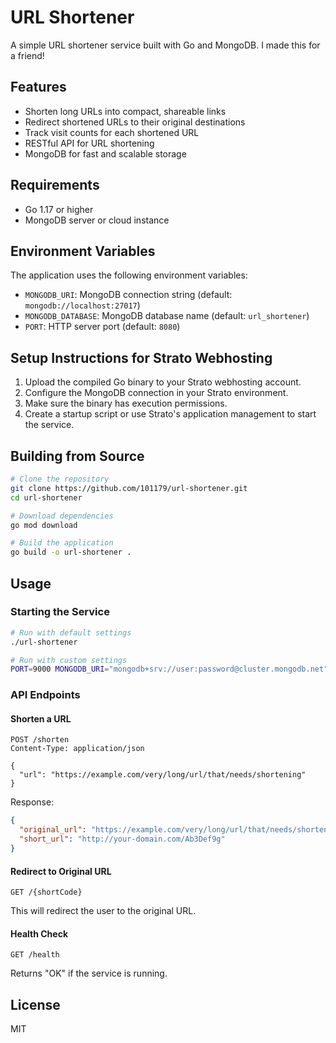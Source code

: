 # URL Shortener

A simple URL shortener service built with Go and MongoDB.
I made this for a friend!

## Features

- Shorten long URLs into compact, shareable links
- Redirect shortened URLs to their original destinations
- Track visit counts for each shortened URL
- RESTful API for URL shortening
- MongoDB for fast and scalable storage

## Requirements

- Go 1.17 or higher
- MongoDB server or cloud instance

## Environment Variables

The application uses the following environment variables:

- `MONGODB_URI`: MongoDB connection string (default: `mongodb://localhost:27017`)
- `MONGODB_DATABASE`: MongoDB database name (default: `url_shortener`)
- `PORT`: HTTP server port (default: `8080`)

## Setup Instructions for Strato Webhosting

1. Upload the compiled Go binary to your Strato webhosting account.
2. Configure the MongoDB connection in your Strato environment.
3. Make sure the binary has execution permissions.
4. Create a startup script or use Strato's application management to start the service.

## Building from Source

```bash
# Clone the repository
git clone https://github.com/101179/url-shortener.git
cd url-shortener

# Download dependencies
go mod download

# Build the application
go build -o url-shortener .
```

## Usage

### Starting the Service

```bash
# Run with default settings
./url-shortener

# Run with custom settings
PORT=9000 MONGODB_URI="mongodb+srv://user:password@cluster.mongodb.net" MONGODB_DATABASE="my_urls" ./url-shortener
```

### API Endpoints

#### Shorten a URL
```
POST /shorten
Content-Type: application/json

{
  "url": "https://example.com/very/long/url/that/needs/shortening"
}
```

Response:
```json
{
  "original_url": "https://example.com/very/long/url/that/needs/shortening",
  "short_url": "http://your-domain.com/Ab3Def9g"
}
```

#### Redirect to Original URL
```
GET /{shortCode}
```

This will redirect the user to the original URL.

#### Health Check
```
GET /health
```

Returns "OK" if the service is running.

## License

MIT
